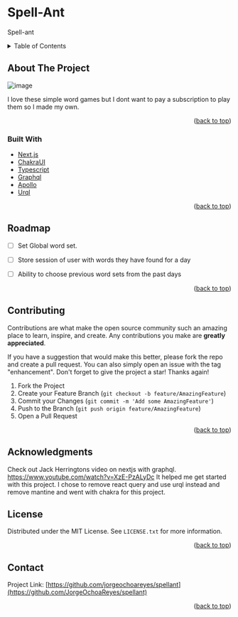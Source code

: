 # Spell-Ant
Spell-ant


<!-- TABLE OF CONTENTS -->
<details>
  <summary>Table of Contents</summary>
  <ol>
    <li>
      <a href="#about-the-project">About The Project</a>
      <ul>
        <li><a href="#built-with">Built With</a></li>
      </ul>
    <li><a href="#roadmap">Roadmap</a></li>
    <li><a href="#contributing">Contributing</a></li>
    <li><a href="#license">License</a></li>
    <li><a href="#contact">Contact</a></li>
    <li><a href="#acknowledgments">Acknowledgments</a></li>
  </ol>
</details>



<!-- ABOUT THE PROJECT -->
## About The Project

![image](https://user-images.githubusercontent.com/60721681/167246533-2366419f-1a21-4294-b179-8597e022d1aa.png)


I love these simple word games but I dont want to pay a subscription to play them so I made my own. 
<br />


<p align="right">(<a href="#top">back to top</a>)</p>



### Built With


* [Next.js](https://nextjs.org/)
* [ChakraUI](https://chakra-ui.com/)
* [Typescript](https://www.typescriptlang.org/)
* [Graphql](https://graphql.org/)
* [Apollo](https://www.apollographql.com/docs/apollo-server/)
* [Urql](https://formidable.com/open-source/urql/)

<p align="right">(<a href="#top">back to top</a>)</p>


<!-- ROADMAP -->
## Roadmap

- [ ] Set Global word set.
- [ ] Store session of user with words they have found for a day
- [ ] Ability to choose previous word sets from the past days



<p align="right">(<a href="#top">back to top</a>)</p>



<!-- CONTRIBUTING -->
## Contributing

Contributions are what make the open source community such an amazing place to learn, inspire, and create. Any contributions you make are **greatly appreciated**.

If you have a suggestion that would make this better, please fork the repo and create a pull request. You can also simply open an issue with the tag "enhancement".
Don't forget to give the project a star! Thanks again!

1. Fork the Project
2. Create your Feature Branch (`git checkout -b feature/AmazingFeature`)
3. Commit your Changes (`git commit -m 'Add some AmazingFeature'`)
4. Push to the Branch (`git push origin feature/AmazingFeature`)
5. Open a Pull Request

<p align="right">(<a href="#top">back to top</a>)</p>


## Acknowledgments

Check out Jack Herringtons video on nextjs with graphql. https://www.youtube.com/watch?v=XzE-PzALyDc
It helped me get started with this project. I chose to remove react query and use urql instead and remove mantine and went with chakra for this project. 

<!-- LICENSE -->
## License

Distributed under the MIT License. See `LICENSE.txt` for more information.

<p align="right">(<a href="#top">back to top</a>)</p>



<!-- CONTACT -->
## Contact

Project Link: [https://github.com/jorgeochoareyes/spellant](https://github.com/JorgeOchoaReyes/spellant)

<p align="right">(<a href="#top">back to top</a>)</p>
